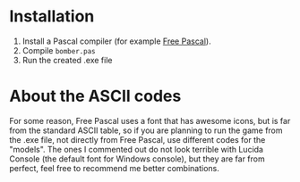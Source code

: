 # Installation

1. Install a Pascal compiler (for example [Free Pascal](http://www.freepascal.org/)).
2. Compile `bomber.pas`
3. Run the created .exe file

# About the ASCII codes

For some reason, Free Pascal uses a font that has awesome icons, but is far from the standard ASCII table, so if you are planning to run the game from the .exe file, not directly from Free Pascal, use different codes for the "models".
The ones I commented out do not look terrible with Lucida Console (the default font for Windows console), but they are far from perfect, feel free to recommend me better combinations.
